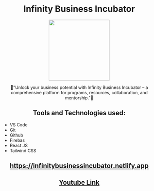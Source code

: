 <div align='center'>
  <h1>Infinity Business Incubator</h1>
  <img src = "https://github.com/aimen-moten/business-incubator/assets/80088403/e13d46f2-0f5b-4d48-9bcc-bb666cb4e52d" width=200/>
  <p>🚀"Unlock your business potential with Infinity Business Incubator – a comprehensive platform for programs, resources, collaboration, and mentorship."🚀</p>
  <h2>Tools and Technologies used: </h2>
  <ul align='left'>
    <li>VS Code</li>
    <li>Git</li>
    <li>Github</li>
    <li>Firebas</li>
    <li>React JS</li>
    <li>Tailwind CSS</li>
  </ul>
  <h2><a href='https://infinitybusinessincubator.netlify.app'>https://infinitybusinessincubator.netlify.app</a></h2>
  <h2><a href='https://youtu.be/ZgSWTHq8AYs'>Youtube Link</a></h2>
</div>
